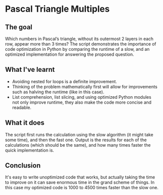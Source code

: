 # Pascal Triangle Multiples

## The goal
Which numbers in Pascal’s triangle, without its outermost 2 layers in each row, appear more than
3 times?
The script demonstrates the importance of code optimization in Python
by comparing the runtime of a slow, and an optimized implementation for answering the proposed question.

## What I've learnt
- Avoiding nested for loops is a definite improvement.
- Thinking of the problem mathematically first
will allow for improvements such as halving the runtime (like in this case).
- List comprehension, list slicing, and using optimized Python modules not only
improve runtime, they also make the code more concise and readable.

## What it does
The script first runs the calculation using the slow algorithm (it might take
some time), and then the fast one. Output is the results for each of the
calculations (which should be the same), and how many times faster the
quick implementation is.

## Conclusion
It's easy to write unoptimized code that works, but actually taking the
time to improve on it can save enormous time in the grand scheme of things.
In this case my optimized code is 1000 to 4500 times faster than the slow one.